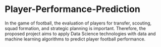 # Player-Performance-Prediction
In the game of football, the evaluation of players for transfer, scouting, squad formation, and strategic planning is important. Therefore, the proposed project aims to apply Data Science technologies with data and machine learning algorithms to predict player football performance.
